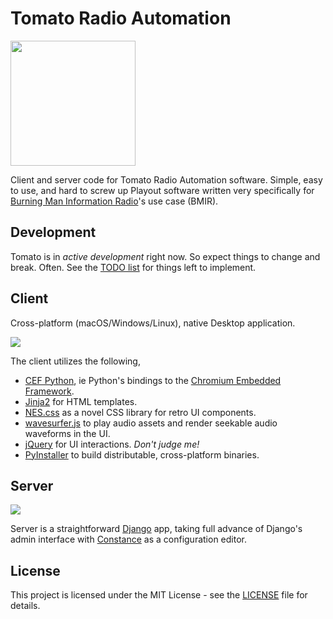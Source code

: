# Tomato Radio Automation

<img src="https://raw.github.com/dtcooper/tomato/master/docs/banner.png" width="200">

Client and server code for Tomato Radio Automation software. Simple, easy to use,
and hard to screw up Playout software written very specifically
for [Burning Man Information Radio](https://bmir.org/)'s use case (BMIR).

## Development

Tomato is in *active development* right now. So expect things to change and break.
Often. See the [TODO list](/docs/TODO.md) for things left to implement.

## Client

Cross-platform (macOS/Windows/Linux), native Desktop application.

<img src="https://raw.github.com/dtcooper/tomato/master/docs/client-screenshot-preview3.png">

The client utilizes the following,

* [CEF Python](https://github.com/cztomczak/cefpython/), ie Python's bindings to
  the [Chromium Embedded Framework](https://bitbucket.org/chromiumembedded/cef).
* [Jinja2](https://palletsprojects.com/p/jinja/) for HTML templates.
* [NES.css](https://nostalgic-css.github.io/NES.css/) as a novel CSS library for
  retro UI components.
* [wavesurfer.js](https://wavesurfer-js.org/) to play audio assets and render
  seekable audio waveforms in the UI.
* [jQuery](https://jquery.com/) for UI interactions. _Don't judge me!_
* [PyInstaller](https://pyinstaller.readthedocs.io/en/stable/) to build
  distributable, cross-platform binaries.

## Server

<img src="https://raw.github.com/dtcooper/tomato/master/docs/server-screenshot-preview1.png">

Server is a straightforward [Django](https://www.djangoproject.com/) app, taking full
advance of Django's admin interface with
[Constance](https://github.com/jazzband/django-constance) as a configuration editor.

## License

This project is licensed under the MIT License - see the [LICENSE](LICENSE) file
for details.

